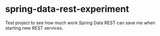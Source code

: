 spring-data-rest-experiment
===========================

Test project to see how much work Spring Data REST can save me when starting new REST services.
